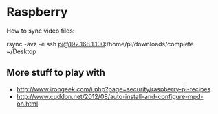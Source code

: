 # Raspberry

How to sync video files:

  rsync -avz -e ssh pi@192.168.1.100:/home/pi/downloads/complete ~/Desktop

## More stuff to play with

* http://www.irongeek.com/i.php?page=security/raspberry-pi-recipes
* http://www.cuddon.net/2012/08/auto-install-and-configure-mpd-on.html

